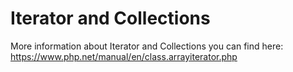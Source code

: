 # Iterator and Collections
More information about Iterator and Collections you can find here:
https://www.php.net/manual/en/class.arrayiterator.php